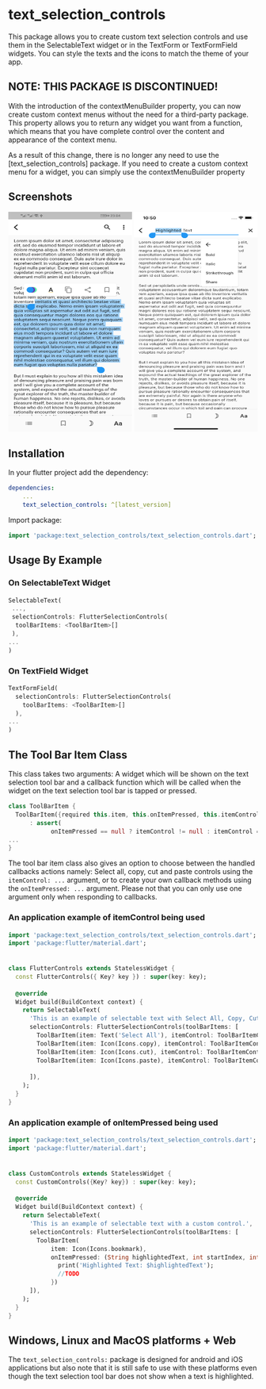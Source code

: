 # text_selection_controls

This package allows you to create custom text selection controls and use them in the SelectableText widget or in the TextForm or TextFormField widgets. You can style the texts and the icons to match the theme of your app.

## NOTE: THIS PACKAGE IS DISCONTINUED! 

With the introduction of the contextMenuBuilder property, you can now create custom context menus without the need for a third-party package. This property allows you to return any widget you want from a function, which means that you have complete control over the content and appearance of the context menu.

As a result of this change, there is no longer any need to use the [text_selection_controls] package. If you need to create a custom context menu for a widget, you can simply use the contextMenuBuilder property

## Screenshots

<p>
  <img src="screenshots/android-screenshots-icons.png" width="250" height="443"  />
  <img src="screenshots/iPhone-11-2021-09-03-extra-texts.png" width="250" height="443" />
</p>

## Installation

In your flutter project add the dependency:

```yaml
dependencies:
    ...
    text_selection_controls: ^[latest_version]
```

Import package:

```dart
import 'package:text_selection_controls/text_selection_controls.dart';
```

## Usage By Example

### On SelectableText Widget

```dart
SelectableText(
 ...,
 selectionControls: FlutterSelectionControls(
  toolBarItems: <ToolBarItem>[]
 ),
...
)
```

### On TextField Widget

```dart
TextFormField(
  selectionControls: FlutterSelectionControls(
    toolBarItems: <ToolBarItem>[]
  ),
...
)
```

## The Tool Bar Item Class

This class takes two arguments: A widget which will be shown on the text selection tool bar and a callback function which will be called when the widget on the text selection tool bar is tapped or pressed.

```dart
class ToolBarItem {
  ToolBarItem({required this.item, this.onItemPressed, this.itemControl})
      : assert(
            onItemPressed == null ? itemControl != null : itemControl == null);
...
}
```

The tool bar item class also gives an option to choose between the handled callbacks actions namely: Select all, copy, cut and paste controls using the `itemControl: ...` argument, or to create your own callback methods using the `onItemPressed: ...` argument. Please not that you can only use one argument only when responding to callbacks.

### An application example of itemControl being used

```dart
import 'package:text_selection_controls/text_selection_controls.dart';
import 'package:flutter/material.dart';


class FlutterControls extends StatelessWidget {
  const FlutterControls({ Key? key }) : super(key: key);

  @override
  Widget build(BuildContext context) {
    return SelectableText(
      'This is an example of selectable text with Select All, Copy, Cut and Paste controls',
      selectionControls: FlutterSelectionControls(toolBarItems: [
        ToolBarItem(item: Text('Select All'), itemControl: ToolBarItemControl.selectAll),
        ToolBarItem(item: Icon(Icons.copy), itemControl: ToolBarItemControl.copy),
        ToolBarItem(item: Icon(Icons.cut), itemControl: ToolBarItemControl.cut),
        ToolBarItem(item: Icon(Icons.paste), itemControl: ToolBarItemControl.paste),

      ]),
    );
  }
}
```

### An application example of onItemPressed being used

```dart
import 'package:text_selection_controls/text_selection_controls.dart';
import 'package:flutter/material.dart';


class CustomControls extends StatelessWidget {
  const CustomControls({Key? key}) : super(key: key);

  @override
  Widget build(BuildContext context) {
    return SelectableText(
      'This is an example of selectable text with a custom control.',
      selectionControls: FlutterSelectionControls(toolBarItems: [
        ToolBarItem(
            item: Icon(Icons.bookmark),
            onItemPressed: (String highlightedText, int startIndex, int endIndex) {
              print('Highlighted Text: $highlightedText');
              //TODO 
            })
      ]),
    );
  }
}

```

## Windows, Linux and MacOS platforms + Web

The `text_selection_controls:` package is designed for android and iOS applications but also note that it is still safe to use with these platforms even though the text selection tool bar does not show when a text is highlighted.
